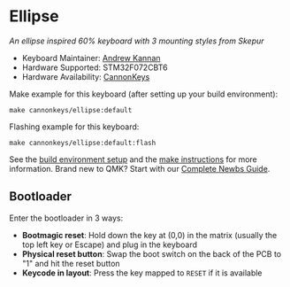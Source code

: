 # Ellipse

*An ellipse inspired 60% keyboard with 3 mounting styles from Skepur*

* Keyboard Maintainer: [Andrew Kannan](https://github.com/awkannan)
* Hardware Supported: STM32F072CBT6
* Hardware Availability: [CannonKeys](https://cannonkeys.com)

Make example for this keyboard (after setting up your build environment):

    make cannonkeys/ellipse:default

Flashing example for this keyboard:

    make cannonkeys/ellipse:default:flash

See the [build environment setup](https://docs.qmk.fm/#/getting_started_build_tools) and the [make instructions](https://docs.qmk.fm/#/getting_started_make_guide) for more information. Brand new to QMK? Start with our [Complete Newbs Guide](https://docs.qmk.fm/#/newbs).

## Bootloader

Enter the bootloader in 3 ways:

* **Bootmagic reset**: Hold down the key at (0,0) in the matrix (usually the top left key or Escape) and plug in the keyboard
* **Physical reset button**: Swap the boot switch on the back of the PCB to "1" and hit the reset button
* **Keycode in layout**: Press the key mapped to `RESET` if it is available
